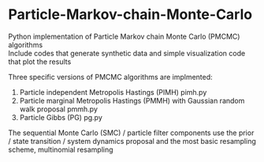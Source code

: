 # Particle-Markov-chain-Monte-Carlo
Python implementation of Particle Markov chain Monte Carlo (PMCMC) algorithms  
Include codes that generate synthetic data and simple visualization code that plot the results

Three specific versions of PMCMC algorithms are implmented:  
1. Particle independent Metropolis Hastings (PIMH)  pimh.py  
2. Particle marginal Metropolis Hastings (PMMH) with Gaussian random walk proposal  pmmh.py  
3. Particle Gibbs (PG)  pg.py  

The sequential Monte Carlo (SMC) / particle filter components use the prior / state transition / system dynamics proposal and the most basic resampling scheme, multinomial resampling
